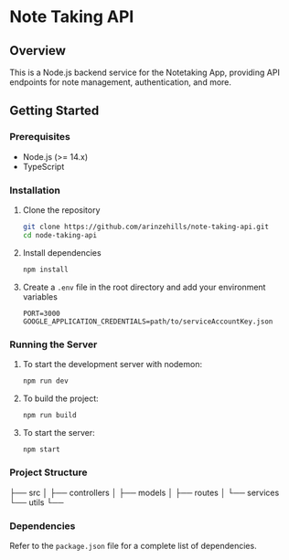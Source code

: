 # Note Taking API

## Overview
This is a Node.js backend service for the Notetaking App, providing API endpoints for note management, authentication, and more.

## Getting Started

### Prerequisites
- Node.js (>= 14.x)
- TypeScript

### Installation

1. Clone the repository
    ```bash
    git clone https://github.com/arinzehills/note-taking-api.git
    cd node-taking-api
    ```

2. Install dependencies
    ```bash
    npm install
    ```

3. Create a `.env` file in the root directory and add your environment variables
    ```env
    PORT=3000
    GOOGLE_APPLICATION_CREDENTIALS=path/to/serviceAccountKey.json
    ```

### Running the Server

1. To start the development server with nodemon:
    ```bash
    npm run dev
    ```

2. To build the project:
    ```bash
    npm run build
    ```

3. To start the server:
    ```bash
    npm start
    ```

### Project Structure

├── src
│ ├── controllers
│ ├── models
│ ├── routes
│ └── services
  └── utils
└── 
### Dependencies
Refer to the `package.json` file for a complete list of dependencies.
